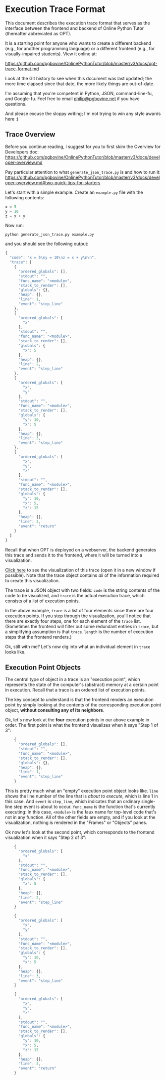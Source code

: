 # Execution Trace Format

This document describes the execution trace format that serves as the
interface between the frontend and backend of Online Python Tutor
(thereafter abbreviated as OPT).

It is a starting point for anyone who wants to create a different
backend (e.g., for another programming language) or a different frontend
(e.g., for visually-impaired students). View it online at:

https://github.com/pgbovine/OnlinePythonTutor/blob/master/v3/docs/opt-trace-format.md

Look at the Git history to see when this document was last updated; the
more time elapsed since that date, the more likely things are
out-of-date.

I'm assuming that you're competent in Python, JSON, command-line-fu, and
Google-fu. Feel free to email philip@pgbovine.net if you have questions.

And please excuse the sloppy writing; I'm not trying to win any style awards here :)


## Trace Overview

Before you continue reading, I suggest for you to first skim the Overview for Developers doc:
https://github.com/pgbovine/OnlinePythonTutor/blob/master/v3/docs/developer-overview.md

Pay particular attention to what `generate_json_trace.py` is and how to run it:
https://github.com/pgbovine/OnlinePythonTutor/blob/master/v3/docs/developer-overview.md#two-quick-tips-for-starters

Let's start with a simple example. Create an `example.py` file with the following contents:
```python
x = 5
y = 10
z = x + y
```

Now run:
```
python generate_json_trace.py example.py
```

and you should see the following output:
```javascript
{
  "code": "x = 5\ny = 10\nz = x + y\n\n", 
  "trace": [
    {
      "ordered_globals": [], 
      "stdout": "", 
      "func_name": "<module>", 
      "stack_to_render": [], 
      "globals": {}, 
      "heap": {}, 
      "line": 1, 
      "event": "step_line"
    }, 
    {
      "ordered_globals": [
        "x"
      ], 
      "stdout": "", 
      "func_name": "<module>", 
      "stack_to_render": [], 
      "globals": {
        "x": 5
      }, 
      "heap": {}, 
      "line": 2, 
      "event": "step_line"
    }, 
    {
      "ordered_globals": [
        "x", 
        "y"
      ], 
      "stdout": "", 
      "func_name": "<module>", 
      "stack_to_render": [], 
      "globals": {
        "y": 10, 
        "x": 5
      }, 
      "heap": {}, 
      "line": 3, 
      "event": "step_line"
    }, 
    {
      "ordered_globals": [
        "x", 
        "y", 
        "z"
      ], 
      "stdout": "", 
      "func_name": "<module>", 
      "stack_to_render": [], 
      "globals": {
        "y": 10, 
        "x": 5, 
        "z": 15
      }, 
      "heap": {}, 
      "line": 3, 
      "event": "return"
    }
  ]
}
```

Recall that when OPT is deployed on a webserver, the backend generates this trace and sends it to the frontend,
where it will be turned into a visualization.

[Click here](http://pythontutor.com/visualize.html#code=x+%3D+5%0Ay+%3D+10%0Az+%3D+x+%2B+y&mode=display&cumulative=false&py=2&curInstr=0)
to see the visualization of this trace (open it in a new window if possible).
Note that the trace object contains *all* of the information required to create this visualization.

The trace is a JSON object with two fields: `code` is the string contents of the code
to be visualized, and `trace` is the actual execution trace, which consists of a list of execution points.

In the above example, `trace` is a list of four elements since there are four execution points.
If you step through the visualization, you'll notice that there are exactly four steps, one for each
element of the `trace` list.
(Sometimes the frontend will filter out some redundant entries in `trace`, but a simplifying assumption
is that `trace.length` is the number of execution steps that the frontend renders.)

Ok, still with me? Let's now dig into what an individual element in `trace` looks like.


## Execution Point Objects

The central type of object in a trace is an "execution point", which represents the state of the computer's (abstract)
memory at a certain point in execution. Recall that a trace is an ordered list of execution points.

The key concept to understand is that the frontend renders an execution point by simply looking at
the contents of the corresponding execution point object, **without consulting any of its neighbors**.

Ok, let's now look at the **four** execution points in our above example in order. The first point
is what the frontend visualizes when it says "Step 1 of 3":

```javascript
    {
      "ordered_globals": [], 
      "stdout": "", 
      "func_name": "<module>", 
      "stack_to_render": [], 
      "globals": {}, 
      "heap": {}, 
      "line": 1, 
      "event": "step_line"
    }
```

This is pretty much what an "empty" execution point object looks like. `line` shows the line number of the
line that is *about to execute*, which is line 1 in this case. And `event` is `step_line`, which indicates
that an ordinary single-line step event is about to occur. `func_name` is the function that's currently
executing: In this case, `<module>` is the faux name for top-level code that's not in any function.
All of the other fields are empty, and if you look at the visualization, nothing is rendered in the "Frames"
or "Objects" panes.

Ok now let's look at the second point, which corresponds to the frontend visualization when it says
"Step 2 of 3":

```javascript
    {
      "ordered_globals": [
        "x"
      ], 
      "stdout": "", 
      "func_name": "<module>", 
      "stack_to_render": [], 
      "globals": {
        "x": 5
      }, 
      "heap": {}, 
      "line": 2, 
      "event": "step_line"
    }
```



```javascript
    {
      "ordered_globals": [
        "x", 
        "y"
      ], 
      "stdout": "", 
      "func_name": "<module>", 
      "stack_to_render": [], 
      "globals": {
        "y": 10, 
        "x": 5
      }, 
      "heap": {}, 
      "line": 3, 
      "event": "step_line"
    }
```

```javascript
    {
      "ordered_globals": [
        "x", 
        "y", 
        "z"
      ], 
      "stdout": "", 
      "func_name": "<module>", 
      "stack_to_render": [], 
      "globals": {
        "y": 10, 
        "x": 5, 
        "z": 15
      }, 
      "heap": {}, 
      "line": 3, 
      "event": "return"
    }
```